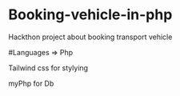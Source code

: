 # Booking-vehicle-in-php
Hackthon project about booking transport vehicle 

#Languages => Php

Tailwind css for stylying

myPhp for Db

